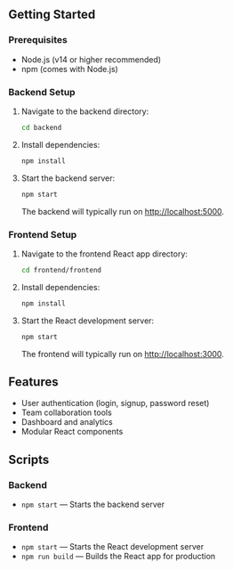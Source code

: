 
## Getting Started

### Prerequisites

- Node.js (v14 or higher recommended)
- npm (comes with Node.js)

### Backend Setup

1. Navigate to the backend directory:
    ```bash
    cd backend
    ```
2. Install dependencies:
    ```bash
    npm install
    ```
3. Start the backend server:
    ```bash
    npm start
    ```
   The backend will typically run on [http://localhost:5000](http://localhost:5000).

### Frontend Setup

1. Navigate to the frontend React app directory:
    ```bash
    cd frontend/frontend
    ```
2. Install dependencies:
    ```bash
    npm install
    ```
3. Start the React development server:
    ```bash
    npm start
    ```
   The frontend will typically run on [http://localhost:3000](http://localhost:3000).

## Features

- User authentication (login, signup, password reset)
- Team collaboration tools
- Dashboard and analytics
- Modular React components

## Scripts

### Backend

- `npm start` — Starts the backend server

### Frontend

- `npm start` — Starts the React development server
- `npm run build` — Builds the React app for production
